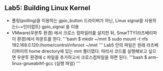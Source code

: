 ## Lab5: Building Linux Kernel
- 폴링(polling)을 이용하는 gpio_button 드라이버가 아닌, Linux signal을 사용하는(~=인터럽트) gpio_signal 을 이용
- VMware(우분투 환경) 에서 크로스 컴파일러를 설치한 뒤, SmarTTY(라즈베리파이 환경)에서 마운트를 한다.
'''bash
$ mkdir ~/mnt 
$ sudo mount -t nfs 192.168.0.120:/home/control/nfsroot ~/mnt
'''
Lab5 안의 파일은 원래 라즈베리파이의 home directory에 있는 mnt 폴더였다.
따라서 코드를 실행해보고 싶으면 우분투 환경에 c 파일을 추가하고서
크로스컴파일을 하면 된다.
'''bash
$ arm-linux-gnueabihf-gcc {실행 파일}
'''
